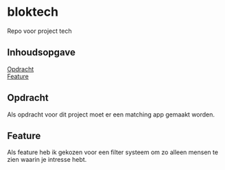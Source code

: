 # bloktech
Repo voor project tech

## Inhoudsopgave
[Opdracht](#Opdracht) <br />
[Feature](#Features) <br />

## Opdracht
Als opdracht voor dit project moet er een matching app gemaakt worden. 

## Feature
Als feature heb ik gekozen voor een filter systeem om zo alleen mensen te zien waarin je intresse hebt.
